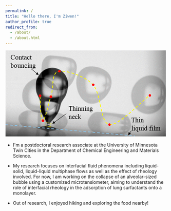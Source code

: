 ```yaml
---
permalink: /
title: "Hello there, I'm Ziwen!"
author_profile: true
redirect_from: 
  - /about/
  - /about.html
---
```


![Contact bouncing cascad](/images/Contact_bouncing.png)<div class="align-right" style="width: 300px;"></div>

* I'm a postdoctoral research associate at the University of Minnesota Twin Cities in the Department of Chemical Engineering and Materials Science.

* My research focuses on interfacial fluid phenomena including liquid-solid, liquid-liquid multiphase flows as well as the effect of rheology involved. For now, I am working on the collapse of an alveolar-sized bubble using a customized microtensiometer, aiming to understand the role of interfacial rheology in the adsorption of lung surfactants onto a monolayer.

* Out of research, I enjoyed hiking and exploring the food nearby!
